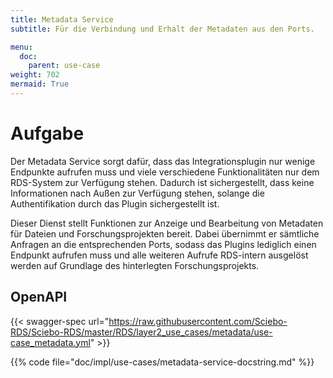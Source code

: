 ```yaml
---
title: Metadata Service
subtitle: Für die Verbindung und Erhalt der Metadaten aus den Ports.

menu:
  doc:
    parent: use-case
weight: 702
mermaid: True
---
```


# Aufgabe

Der Metadata Service sorgt dafür, dass das Integrationsplugin nur wenige Endpunkte aufrufen muss und viele verschiedene Funktionalitäten nur dem RDS-System zur Verfügung stehen. Dadurch ist sichergestellt, dass keine Informationen nach Außen zur Verfügung stehen, solange die Authentifikation durch das Plugin sichergestellt ist.

Dieser Dienst stellt Funktionen zur Anzeige und Bearbeitung von Metadaten für Dateien und Forschungsprojekten bereit. Dabei übernimmt er sämtliche Anfragen an die entsprechenden Ports, sodass das Plugins lediglich einen Endpunkt aufrufen muss und alle weiteren Aufrufe RDS-intern ausgelöst werden auf Grundlage des hinterlegten Forschungsprojekts.

## OpenAPI

{{< swagger-spec url="https://raw.githubusercontent.com/Sciebo-RDS/Sciebo-RDS/master/RDS/layer2_use_cases/metadata/use-case_metadata.yml"  >}}

{{% code file="doc/impl/use-cases/metadata-service-docstring.md" %}}
